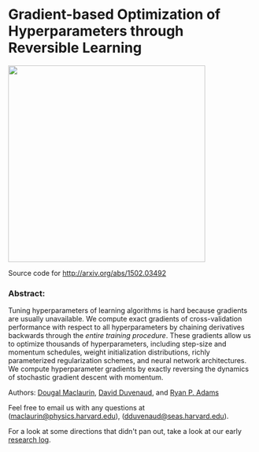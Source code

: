 # Gradient-based Optimization of Hyperparameters through Reversible Learning

<img src="https://raw.githubusercontent.com/HIPS/hypergrad/master/experiments/Jan_25_Figure_1/2/learning_curves.png" width="400">

Source code for http://arxiv.org/abs/1502.03492

### Abstract:

Tuning hyperparameters of learning algorithms is hard because gradients are usually unavailable. We compute exact gradients of cross-validation performance with respect to all hyperparameters by chaining derivatives backwards through the *entire training procedure*. These gradients allow us to optimize thousands of hyperparameters, including step-size and momentum schedules, weight initialization distributions, richly parameterized regularization schemes, and neural network architectures. We compute hyperparameter gradients by exactly reversing the dynamics of stochastic gradient descent with momentum.

Authors:
[Dougal Maclaurin](mailto:maclaurin@physics.harvard.edu),
[David Duvenaud](http://mlg.eng.cam.ac.uk/duvenaud/), and
[Ryan P. Adams](http://people.seas.harvard.edu/~rpa/)

Feel free to email us with any questions at (maclaurin@physics.harvard.edu), (dduvenaud@seas.harvard.edu).

For a look at some directions that didn't pan out, take a look at our early [research log](research-log.md).
